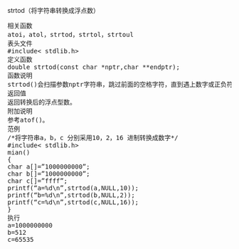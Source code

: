strtod（将字符串转换成浮点数）
<pre>相关函数
atoi，atol，strtod，strtol，strtoul
表头文件
#include< stdlib.h>
定义函数
double strtod(const char *nptr,char **endptr);
函数说明
strtod()会扫描参数nptr字符串，跳过前面的空格字符，直到遇上数字或正负符号才开始做转换，到出现非数字或字符串结束时('\0')才结束转换，并将结果返回。若endptr不为NULL，则会将遇到不合条件而终止的nptr中的字符指针由endptr传回。参数nptr字符串可包含正负号、小数点或E(e)来表示指数部分。如123.456或123e-2。
返回值
返回转换后的浮点型数。
附加说明
参考atof()。
范例
/*将字符串a，b，c 分别采用10，2，16 进制转换成数字*/
#include< stdlib.h>
mian()
{
char a[]=”1000000000”;
char b[]=”1000000000”;
char c[]=”ffff”;
printf(“a=%d\n”,strtod(a,NULL,10));
printf(“b=%d\n”,strtod(b,NULL,2));
printf(“c=%d\n”,strtod(c,NULL,16));
}
执行
a=1000000000
b=512
c=65535</pre>